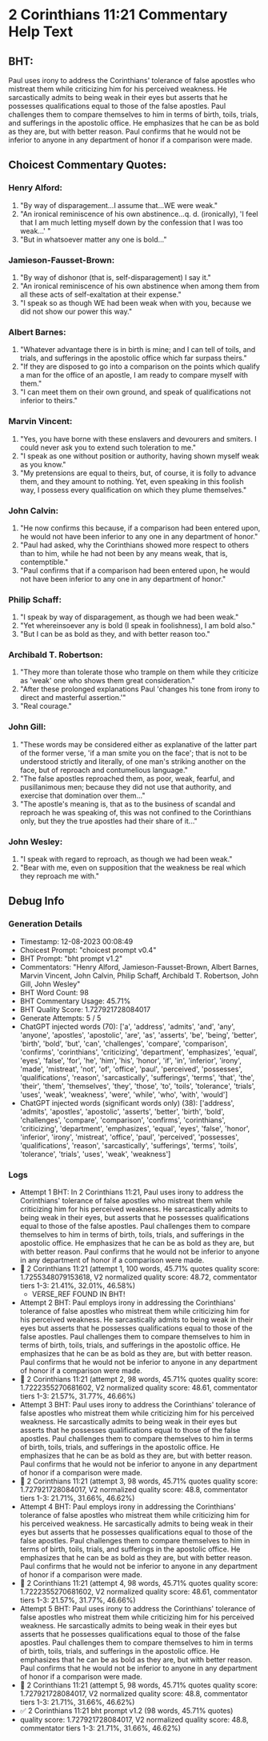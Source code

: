# 2 Corinthians 11:21 Commentary Help Text

## BHT:
Paul uses irony to address the Corinthians' tolerance of false apostles who mistreat them while criticizing him for his perceived weakness. He sarcastically admits to being weak in their eyes but asserts that he possesses qualifications equal to those of the false apostles. Paul challenges them to compare themselves to him in terms of birth, toils, trials, and sufferings in the apostolic office. He emphasizes that he can be as bold as they are, but with better reason. Paul confirms that he would not be inferior to anyone in any department of honor if a comparison were made.

## Choicest Commentary Quotes:
### Henry Alford:
1. "By way of disparagement...I assume that...WE were weak."
2. "An ironical reminiscence of his own abstinence...q. d. (ironically), 'I feel that I am much letting myself down by the confession that I was too weak...' "
3. "But in whatsoever matter any one is bold..."

### Jamieson-Fausset-Brown:
1. "By way of dishonor (that is, self-disparagement) I say it."
2. "An ironical reminiscence of his own abstinence when among them from all these acts of self-exaltation at their expense."
3. "I speak so as though WE had been weak when with you, because we did not show our power this way."

### Albert Barnes:
1. "Whatever advantage there is in birth is mine; and I can tell of toils, and trials, and sufferings in the apostolic office which far surpass theirs."
2. "If they are disposed to go into a comparison on the points which qualify a man for the office of an apostle, I am ready to compare myself with them."
3. "I can meet them on their own ground, and speak of qualifications not inferior to theirs."

### Marvin Vincent:
1. "Yes, you have borne with these enslavers and devourers and smiters. I could never ask you to extend such toleration to me." 
2. "I speak as one without position or authority, having shown myself weak as you know." 
3. "My pretensions are equal to theirs, but, of course, it is folly to advance them, and they amount to nothing. Yet, even speaking in this foolish way, I possess every qualification on which they plume themselves."

### John Calvin:
1. "He now confirms this because, if a comparison had been entered upon, he would not have been inferior to any one in any department of honor."
2. "Paul had asked, why the Corinthians showed more respect to others than to him, while he had not been by any means weak, that is, contemptible."
3. "Paul confirms that if a comparison had been entered upon, he would not have been inferior to any one in any department of honor."

### Philip Schaff:
1. "I speak by way of disparagement, as though we had been weak." 
2. "Yet whereinsoever any is bold (I speak in foolishness), I am bold also."
3. "But I can be as bold as they, and with better reason too."

### Archibald T. Robertson:
1. "They more than tolerate those who trample on them while they criticize as 'weak' one who shows them great consideration."
2. "After these prolonged explanations Paul 'changes his tone from irony to direct and masterful assertion.'"
3. "Real courage."

### John Gill:
1. "These words may be considered either as explanative of the latter part of the former verse, 'if a man smite you on the face'; that is not to be understood strictly and literally, of one man's striking another on the face, but of reproach and contumelious language."
2. "The false apostles reproached them, as poor, weak, fearful, and pusillanimous men; because they did not use that authority, and exercise that domination over them..."
3. "The apostle's meaning is, that as to the business of scandal and reproach he was speaking of, this was not confined to the Corinthians only, but they the true apostles had their share of it..."

### John Wesley:
1. "I speak with regard to reproach, as though we had been weak." 
2. "Bear with me, even on supposition that the weakness be real which they reproach me with."


## Debug Info
### Generation Details
- Timestamp: 12-08-2023 00:08:49
- Choicest Prompt: "choicest prompt v0.4"
- BHT Prompt: "bht prompt v1.2"
- Commentators: "Henry Alford, Jamieson-Fausset-Brown, Albert Barnes, Marvin Vincent, John Calvin, Philip Schaff, Archibald T. Robertson, John Gill, John Wesley"
- BHT Word Count: 98
- BHT Commentary Usage: 45.71%
- BHT Quality Score: 1.727921728084017
- Generate Attempts: 5 / 5
- ChatGPT injected words (70):
	['a', 'address', 'admits', 'and', 'any', 'anyone', 'apostles', 'apostolic', 'are', 'as', 'asserts', 'be', 'being', 'better', 'birth', 'bold', 'but', 'can', 'challenges', 'compare', 'comparison', 'confirms', 'corinthians', 'criticizing', 'department', 'emphasizes', 'equal', 'eyes', 'false', 'for', 'he', 'him', 'his', 'honor', 'if', 'in', 'inferior', 'irony', 'made', 'mistreat', 'not', 'of', 'office', 'paul', 'perceived', 'possesses', 'qualifications', 'reason', 'sarcastically', 'sufferings', 'terms', 'that', 'the', 'their', 'them', 'themselves', 'they', 'those', 'to', 'toils', 'tolerance', 'trials', 'uses', 'weak', 'weakness', 'were', 'while', 'who', 'with', 'would']
- ChatGPT injected words (significant words only) (38):
	['address', 'admits', 'apostles', 'apostolic', 'asserts', 'better', 'birth', 'bold', 'challenges', 'compare', 'comparison', 'confirms', 'corinthians', 'criticizing', 'department', 'emphasizes', 'equal', 'eyes', 'false', 'honor', 'inferior', 'irony', 'mistreat', 'office', 'paul', 'perceived', 'possesses', 'qualifications', 'reason', 'sarcastically', 'sufferings', 'terms', 'toils', 'tolerance', 'trials', 'uses', 'weak', 'weakness']

### Logs
- Attempt 1 BHT: In 2 Corinthians 11:21, Paul uses irony to address the Corinthians' tolerance of false apostles who mistreat them while criticizing him for his perceived weakness. He sarcastically admits to being weak in their eyes, but asserts that he possesses qualifications equal to those of the false apostles. Paul challenges them to compare themselves to him in terms of birth, toils, trials, and sufferings in the apostolic office. He emphasizes that he can be as bold as they are, but with better reason. Paul confirms that he would not be inferior to anyone in any department of honor if a comparison were made.
- 🔄 2 Corinthians 11:21 (attempt 1, 100 words, 45.71% quotes quality score: 1.7255348079153618, V2 normalized quality score: 48.72, commentator tiers 1-3: 21.41%, 32.01%, 46.58%) 
	- VERSE_REF FOUND IN BHT!
- Attempt 2 BHT: Paul employs irony in addressing the Corinthians' tolerance of false apostles who mistreat them while criticizing him for his perceived weakness. He sarcastically admits to being weak in their eyes but asserts that he possesses qualifications equal to those of the false apostles. Paul challenges them to compare themselves to him in terms of birth, toils, trials, and sufferings in the apostolic office. He emphasizes that he can be as bold as they are, but with better reason. Paul confirms that he would not be inferior to anyone in any department of honor if a comparison were made.
- 🔄 2 Corinthians 11:21 (attempt 2, 98 words, 45.71% quotes quality score: 1.7222355270681602, V2 normalized quality score: 48.61, commentator tiers 1-3: 21.57%, 31.77%, 46.66%)
- Attempt 3 BHT: Paul uses irony to address the Corinthians' tolerance of false apostles who mistreat them while criticizing him for his perceived weakness. He sarcastically admits to being weak in their eyes but asserts that he possesses qualifications equal to those of the false apostles. Paul challenges them to compare themselves to him in terms of birth, toils, trials, and sufferings in the apostolic office. He emphasizes that he can be as bold as they are, but with better reason. Paul confirms that he would not be inferior to anyone in any department of honor if a comparison were made.
- 🔄 2 Corinthians 11:21 (attempt 3, 98 words, 45.71% quotes quality score: 1.727921728084017, V2 normalized quality score: 48.8, commentator tiers 1-3: 21.71%, 31.66%, 46.62%)
- Attempt 4 BHT: Paul employs irony in addressing the Corinthians' tolerance of false apostles who mistreat them while criticizing him for his perceived weakness. He sarcastically admits to being weak in their eyes but asserts that he possesses qualifications equal to those of the false apostles. Paul challenges them to compare themselves to him in terms of birth, toils, trials, and sufferings in the apostolic office. He emphasizes that he can be as bold as they are, but with better reason. Paul confirms that he would not be inferior to anyone in any department of honor if a comparison were made.
- 🔄 2 Corinthians 11:21 (attempt 4, 98 words, 45.71% quotes quality score: 1.7222355270681602, V2 normalized quality score: 48.61, commentator tiers 1-3: 21.57%, 31.77%, 46.66%)
- Attempt 5 BHT: Paul uses irony to address the Corinthians' tolerance of false apostles who mistreat them while criticizing him for his perceived weakness. He sarcastically admits to being weak in their eyes but asserts that he possesses qualifications equal to those of the false apostles. Paul challenges them to compare themselves to him in terms of birth, toils, trials, and sufferings in the apostolic office. He emphasizes that he can be as bold as they are, but with better reason. Paul confirms that he would not be inferior to anyone in any department of honor if a comparison were made.
- 🔄 2 Corinthians 11:21 (attempt 5, 98 words, 45.71% quotes quality score: 1.727921728084017, V2 normalized quality score: 48.8, commentator tiers 1-3: 21.71%, 31.66%, 46.62%)
- ✅ 2 Corinthians 11:21 bht prompt v1.2 (98 words, 45.71% quotes)
- quality score: 1.727921728084017, V2 normalized quality score: 48.8, commentator tiers 1-3: 21.71%, 31.66%, 46.62%)